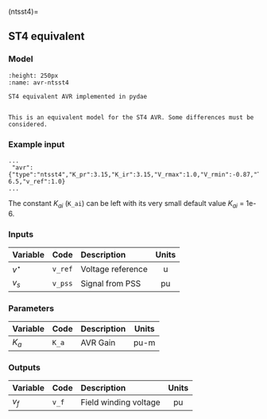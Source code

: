 (ntsst4)=
## ST4 equivalent

### Model

```{figure} ./ntsst4.png
:height: 250px
:name: avr-ntsst4

ST4 equivalent AVR implemented in pydae 
```


```{warning} 

This is an equivalent model for the ST4 AVR. Some differences must be considered.
```

### Example input

```{code} 
...
 "avr":{"type":"ntsst4","K_pr":3.15,"K_ir":3.15,"V_rmax":1.0,"V_rmin":-0.87,"T_a":0.02,"K_pm":1.0,"K_im":0.0,"K_p": 6.5,"v_ref":1.0}
...
```

The constant $K_{ai}$ (`K_ai`) can be left with its very small default value $K_{ai}$ = 1e-6.



### Inputs

| Variable   | Code        | Description        |  Units |
| :--------- | :---------- | :----------------- | :-----:| 
| $v^\star$  | ``v_ref``   | Voltage reference  |  u     |                  
| $v_s$      | ``v_pss``   | Signal from PSS    |  pu    |              


### Parameters

| Variable   | Code        | Description    |  Units  |
| :--------- |:----------  | :------------- | :------:| 
| $K_a$      | ``K_a``     | AVR Gain       |  pu-m   | 
                


### Outputs

| Variable   | Code        | Description           |  Units  |
| :--------- | :---------- | :-------------------- |:-------:|     
| $v_f$      | ``v_f``     | Field winding voltage |  pu     | 
